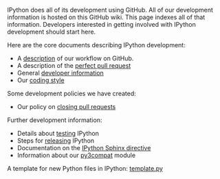 IPython does all of its development using GitHub. All of our development information is hosted on this GitHub wiki. This page indexes all of that information. Developers interested in getting involved with IPython development should start here.

Here are the core documents describing IPython development:

* A [description](./Dev:-IPython-on-GitHub) of our workflow on GitHub.
* A description of the [perfect pull request](./Dev:-The-perfect-pull-request)
* General [developer information](./Dev:-General-information)
* Our [coding style](./Dev:-Coding-style)

Some development policies we have created:

* Our policy on [closing pull requests](./Dev:-Closing-pull-requests)

Further development information:

* Details about [testing](./Dev:-Testing) IPython
* Steps for [releasing](./Dev:-Release) IPython
* Documentation on the [IPython Sphinx directive](./Dev:-IPython-Sphinx-directive.md)
* Information about our [py3compat](./Dev:-Py3compat-module.md) module

A template for new Python files in IPython: [template.py](./template.py)
